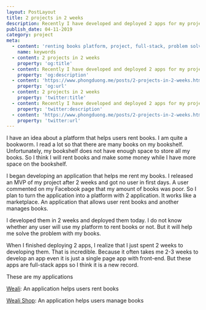 ```yaml
---
layout: PostLayout
title: 2 projects in 2 weeks
description: Recently I have developed and deployed 2 apps for my project in 2 weeks.
publish_date: 04-11-2019
category: project
meta:
  - content: 'renting books platform, project, full-stack, problem solving, 32'
    name: keywords
  - content: 2 projects in 2 weeks
    property: 'og:title'
  - content: Recently I have developed and deployed 2 apps for my project in 2 weeks.
    property: 'og:description'
  - content: 'https://www.phongduong.me/posts/2-projects-in-2-weeks.html'
    property: 'og:url'
  - content: 2 projects in 2 weeks
    property: 'twitter:title'
  - content: Recently I have developed and deployed 2 apps for my project in 2 weeks.
    property: 'twitter:description'
  - content: 'https://www.phongduong.me/posts/2-projects-in-2-weeks.html'
    property: 'twitter:url'
---
```


I have an idea about a platform that helps users rent books. I am quite a
bookworm. I read a lot so that there are many books on my bookshelf.
Unfortunately, my bookshelf does not have enough space to store all my books.
So I think I will rent books and make some money while I have more space on
the bookshelf.

I began developing an application that helps me rent my books. I released an
MVP of my project after 2 weeks and got no user in first days. A user
commented on my Facebook page that my amount of books was poor. So I plan to
turn the application into a platform with 2 application. It works like a
marketplace. An application that allows user rent books and another manages
books.

I developed them in 2 weeks and deployed them today. I do not know whether any
user will use my platform to rent books or not. But it will help me solve the
problem with my books.

When I finished deploying 2 apps, I realize that I just spent 2 weeks to
developing them. That is incredible. Because it often takes me 2-3 weeks to
develop an app even it is just a single page app with front-end. But these
apps are full-stack apps so I think it is a new record.

These are my applications

[Weali](https://weali.netlify.com/): An application helps users rent books

[Weali Shop](https://weali-shop.netlify.com/): An application helps users
manage books
